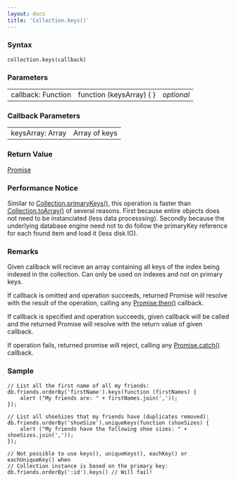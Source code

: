 ```yaml
---
layout: docs
title: 'Collection.keys()'
---
```

### Syntax

    collection.keys(callback)

### Parameters
<table>
<tr><td>callback: Function</td><td>function (keysArray) { }</td><td><i>optional</i></td></tr>
</table>

### Callback Parameters
<table>
<tr><td>keysArray: Array</td><td>Array of keys</td></tr>
</table>

### Return Value

[Promise](Promise)

### Performance Notice

Similar to [Collection.primaryKeys()](Collection.primaryKeys()), this operation is faster than [Collection.toArray()](Collection.toArray()) of several reasons. First because entire objects does not need to be instanciated (less data processsing). Secondly because the underlying database engine need not to do follow the primaryKey reference for each found item and load it (less disk IO).

### Remarks

Given callback will recieve an array containing all keys of the index being indexed in the collection. Can only be used on indexes and not on primary keys.

If callback is omitted and operation succeeds, returned Promise will resolve with the result of the operation, calling any [Promise.then()](Promise.then()) callback.

If callback is specified and operation succeeds, given callback will be called and the returned Promise will resolve with the return value of given callback.

If operation fails, returned promise will reject, calling any [Promise.catch()](Promise.catch()) callback.

### Sample

    // List all the first name of all my friends:
    db.friends.orderBy('firstName').keys(function (firstNames) {
        alert ("My friends are: " + firstNames.join(','));
    });

    // List all shoeSizes that my friends have (duplicates removed):
    db.friends.orderBy('shoeSize').uniqueKeys(function (shoeSizes) {
        alert ("My friends have the following shoe sizes: " + shoeSizes.join(','));
    });

    // Not possible to use keys(), uniqueKeys(), eachKey() or eachUniqueKey() when
    // Collection instance is based on the primary key:
    db.friends.orderBy(':id').keys() // Will fail!

